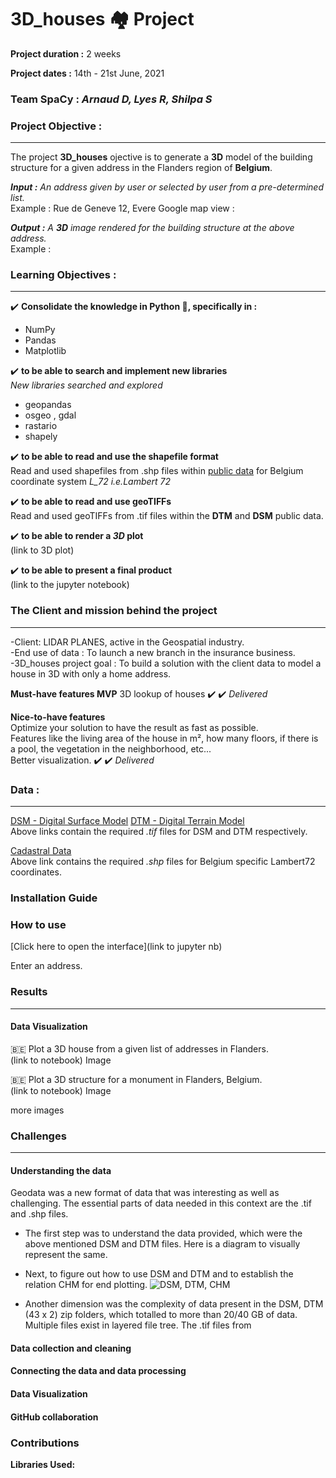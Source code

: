 # 3D_houses :houses: Project

**Project duration :** 2 weeks

**Project dates :** 14th - 21st June, 2021

### Team SpaCy : _Arnaud D, Lyes R, Shilpa S_

### Project Objective :
---
The project **3D_houses** ojective is to generate a **3D** model of the building structure for a given address in the Flanders region of **Belgium**.  

***Input :*** _An address given by user or selected by user from a pre-determined list._  
Example : Rue de Geneve 12, Evere
Google map view :

***Output :*** _A **3D** image rendered for the building structure at the above address._  
Example :

### Learning Objectives :
***
:heavy_check_mark: **Consolidate the knowledge in Python :snake:, specifically in :**   
- NumPy    
- Pandas  
- Matplotlib 

:heavy_check_mark: **to be able to search and implement new libraries**  
_New libraries searched and explored_  
* geopandas
* osgeo , gdal
* rastario
* shapely

:heavy_check_mark: **to be able to read and use the shapefile format**  
Read and used shapefiles from .shp files within [public data](https://eservices.minfin.fgov.be/myminfin-web/pages/cadastral-plans) for Belgium coordinate system _L_72 i.e.Lambert 72_  

:heavy_check_mark: **to be able to read and use geoTIFFs**  
Read and used geoTIFFs from .tif files within the **DTM** and **DSM** public data.  

:heavy_check_mark: **to be able to render a _3D_ plot**  
(link to 3D plot)

:heavy_check_mark: **to be able to present a final product**     
(link to the jupyter notebook)

### The Client and mission behind the project
***
-Client: LIDAR PLANES, active in the Geospatial industry.  
-End use of data : To launch a new branch in the insurance business.  
-3D_houses project goal : To build a solution with the client data to model a house in 3D with only a home address.  

**Must-have features MVP** 
3D lookup of houses :heavy_check_mark: :heavy_check_mark: _Delivered_  

**Nice-to-have features**  
Optimize your solution to have the result as fast as possible.  
Features like the living area of the house in m², how many floors, if there is a pool, the vegetation in the neighborhood, etc...  
Better visualization.  :heavy_check_mark: :heavy_check_mark: _Delivered_  

### Data :
***
[DSM - Digital Surface Model](http://www.geopunt.be/download?container=dhm-vlaanderen-ii-dsm-raster-1m&title=Digitaal%20Hoogtemodel%20Vlaanderen%20II,%20DSM,%20raster,%201m) 
[DTM - Digital Terrain Model](http://www.geopunt.be/download?container=dhm-vlaanderen-ii-dtm-raster-1m&title=Digitaal%20Hoogtemodel%20Vlaanderen%20II,%20DTM,%20raster,%201m)  
Above links contain the required _.tif_ files for DSM and DTM respectively.

[Cadastral Data](https://eservices.minfin.fgov.be/myminfin-rest/cadastral-plan/cadastralPlan/2020/Belgium/72)  
Above link contains the required _.shp_ files for Belgium specific Lambert72 coordinates.

### Installation Guide


### How to use
[Click here to open the interface](link to jupyter nb)  

Enter an address.  

### Results  
***  
#### Data Visualization  
:belgium: Plot a 3D house from a given list of addresses in Flanders.    
(link to notebook)
Image


:belgium: Plot a 3D structure for a monument in Flanders, Belgium.  
(link to notebook)
Image

more images  

### Challenges  
***  
#### Understanding the data
Geodata was a new format of data that was interesting as well as challenging. The  essential parts of data needed in this context are the .tif and .shp files.

* The first step was to understand the data provided, which were the above mentioned DSM and DTM files. Here is a diagram to visually represent the same.  


* Next, to figure out how to use DSM and DTM and to establish the relation CHM for end plotting.
![DSM, DTM, CHM](https://user-images.githubusercontent.com/80852343/123079978-ba9dab00-d41c-11eb-9fcc-11c92c1bb7bf.png)


* Another dimension was the complexity of data present in the DSM, DTM (43 x 2) zip folders, which totalled to more than 20/40 GB of data. Multiple files exist in layered file tree. The .tif files from 

#### Data collection and cleaning

#### Connecting the data and data processing  

#### Data Visualization  

#### GitHub collaboration  

### **Contributions**







**Libraries Used:**



